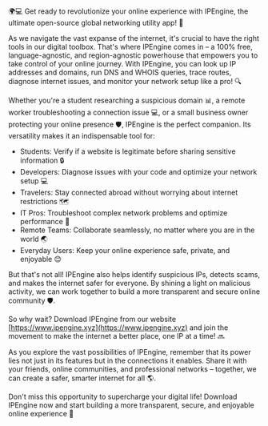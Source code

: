 🌍💻 Get ready to revolutionize your online experience with IPEngine, the ultimate open-source global networking utility app! 🚀

As we navigate the vast expanse of the internet, it's crucial to have the right tools in our digital toolbox. That's where IPEngine comes in – a 100% free, language-agnostic, and region-agnostic powerhouse that empowers you to take control of your online journey. With IPEngine, you can look up IP addresses and domains, run DNS and WHOIS queries, trace routes, diagnose internet issues, and monitor your network setup like a pro! 🔍

Whether you're a student researching a suspicious domain 📊, a remote worker troubleshooting a connection issue 💻, or a small business owner protecting your online presence 🛡️, IPEngine is the perfect companion. Its versatility makes it an indispensable tool for:

* Students: Verify if a website is legitimate before sharing sensitive information 🔒
* Developers: Diagnose issues with your code and optimize your network setup 💻
* Travelers: Stay connected abroad without worrying about internet restrictions 🗺️
* IT Pros: Troubleshoot complex network problems and optimize performance 💸
* Remote Teams: Collaborate seamlessly, no matter where you are in the world 🌏
* Everyday Users: Keep your online experience safe, private, and enjoyable 😊

But that's not all! IPEngine also helps identify suspicious IPs, detects scams, and makes the internet safer for everyone. By shining a light on malicious activity, we can work together to build a more transparent and secure online community 🛡️.

So why wait? Download IPEngine from our website [https://www.ipengine.xyz](https://www.ipengine.xyz) and join the movement to make the internet a better place, one IP at a time! 🔜

As you explore the vast possibilities of IPEngine, remember that its power lies not just in its features but in the connections it enables. Share it with your friends, online communities, and professional networks – together, we can create a safer, smarter internet for all 🌎.

Don't miss this opportunity to supercharge your digital life! Download IPEngine now and start building a more transparent, secure, and enjoyable online experience 🚀